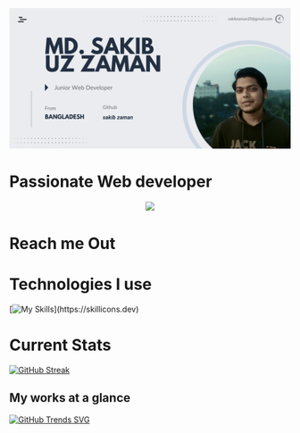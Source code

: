 
![Alt text](<Assets/md. sakib uz zaman.png>)

# Passionate Web developer

<p align="center">
  <a href="">
    <img src="https://camo.githubusercontent.com/a8eb031b1a69df0be8eb0ece9206c3db98843886d298fc41e48ae6c6aa35a087/68747470733a2f2f64756e6573666163746f72792e636f6d2f77702d636f6e74656e742f75706c6f6164732f323032302f30342f44756e65735f646576656c6f706d656e742e676966" />
  </a>
</p>

# Reach me Out



# Technologies I use

[![My Skills](https://skillicons.dev/icons?i=react,nodejs,express,mongodb,firebase,materialui,js,html,css,)](https://skillicons.dev)


# Current Stats


[![GitHub Streak](https://github-readme-streak-stats.herokuapp.com?user=sakibzaman1&theme=dark)](https://git.io/streak-stats)

## My works at a glance

[![GitHub Trends SVG](https://api.githubtrends.io/user/svg/sakibzaman1/langs)](https://githubtrends.io)


<!--
**sakibzaman1/sakibzaman1** is a ✨ _special_ ✨ repository because its `README.md` (this file) appears on your GitHub profile.

Here are some ideas to get you started:

- 🔭 I’m currently working on ...
- 🌱 I’m currently learning ...
- 👯 I’m looking to collaborate on ...
- 🤔 I’m looking for help with ...
- 💬 Ask me about ...
- 📫 How to reach me: ...
- 😄 Pronouns: ...
- ⚡ Fun fact: ...
-->
